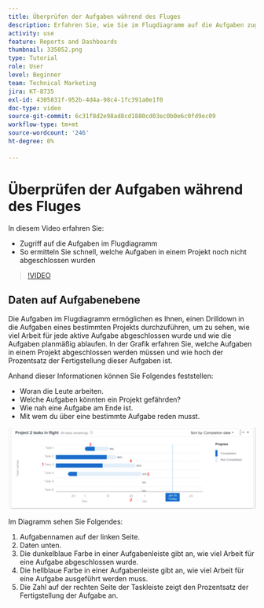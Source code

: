 ```yaml
---
title: Überprüfen der Aufgaben während des Fluges
description: Erfahren Sie, wie Sie im Flugdiagramm auf die Aufgaben zugreifen können und wie Sie schnell feststellen können, welche Aufgaben in einem Projekt noch nicht abgeschlossen wurden. Weitere Informationen finden Sie unter [!UICONTROL Verbesserte Analytics].
activity: use
feature: Reports and Dashboards
thumbnail: 335052.png
type: Tutorial
role: User
level: Beginner
team: Technical Marketing
jira: KT-8735
exl-id: 4305831f-952b-4d4a-98c4-1fc391a0e1f0
doc-type: video
source-git-commit: 6c31f8d2e98ad8cd1880cd03ec0b0e6c0fd9ec09
workflow-type: tm+mt
source-wordcount: '246'
ht-degree: 0%

---
```


# Überprüfen der Aufgaben während des Fluges

In diesem Video erfahren Sie:

* Zugriff auf die Aufgaben im Flugdiagramm
* So ermitteln Sie schnell, welche Aufgaben in einem Projekt noch nicht abgeschlossen wurden

>[!VIDEO](https://video.tv.adobe.com/v/335052/?quality=12&learn=on)

## Daten auf Aufgabenebene

Die Aufgaben im Flugdiagramm ermöglichen es Ihnen, einen Drilldown in die Aufgaben eines bestimmten Projekts durchzuführen, um zu sehen, wie viel Arbeit für jede aktive Aufgabe abgeschlossen wurde und wie die Aufgaben planmäßig ablaufen. In der Grafik erfahren Sie, welche Aufgaben in einem Projekt abgeschlossen werden müssen und wie hoch der Prozentsatz der Fertigstellung dieser Aufgaben ist.

Anhand dieser Informationen können Sie Folgendes feststellen:

* Woran die Leute arbeiten.
* Welche Aufgaben könnten ein Projekt gefährden?
* Wie nah eine Aufgabe am Ende ist.
* Mit wem du über eine bestimmte Aufgabe reden musst.

![Ein Bild, das eine Aufgabe im Flugdiagramm mit Zahlen zu den unten beschriebenen Bereichen anzeigt](assets/section-2-11.png)

Im Diagramm sehen Sie Folgendes:

1. Aufgabennamen auf der linken Seite.
1. Daten unten.
1. Die dunkelblaue Farbe in einer Aufgabenleiste gibt an, wie viel Arbeit für eine Aufgabe abgeschlossen wurde.
1. Die hellblaue Farbe in einer Aufgabenleiste gibt an, wie viel Arbeit für eine Aufgabe ausgeführt werden muss.
1. Die Zahl auf der rechten Seite der Taskleiste zeigt den Prozentsatz der Fertigstellung der Aufgabe an.
